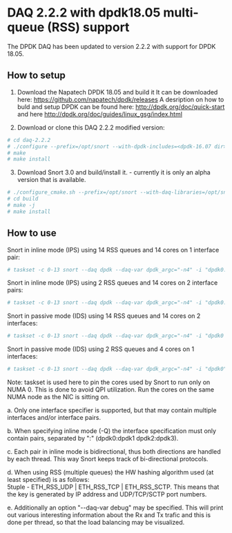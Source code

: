 # DAQ 2.2.2 with dpdk18.05 multi-queue (RSS) support

The DPDK DAQ has been updated to version 2.2.2 with support for DPDK 18.05.

## How to setup

1. Download the Napatech DPDK 18.05 and build it
It can be downloaded here: https://github.com/napatech/dpdk/releases
A desription on how to buld and setup DPDK can be found here: http://dpdk.org/doc/quick-start and here http://dpdk.org/doc/guides/linux_gsg/index.html

2. Download or clone this DAQ 2.2.2 modified version:
```bash
# cd daq-2.2.2
# ./configure --prefix=/opt/snort --with-dpdk-includes=<dpdk-16.07 dir>/x86_64-native-linuxapp-gcc/include --with-dpdk-libraries=<dpdk-16.07 dir>/x86_64-native-linuxapp-gcc/lib
# make
# make install
```
3. Download Snort 3.0 and build/install it. - currently it is only an alpha version that is available.
```bash
# ./configure_cmake.sh --prefix=/opt/snort --with-daq-libraries=/opt/snort/lib --with-daq-includes=/opt/snort/include
# cd build
# make -j
# make install
```

## How to use

Snort in inline mode (IPS) using 14 RSS queues and 14 cores on 1 interface pair:
```bash
# taskset -c 0-13 snort --daq dpdk --daq-var dpdk_argc="-n4" -i "dpdk0:dpdk1" -Q -z 14
```

Snort in inline mode (IPS) using 2 RSS queues and 14 cores on 2 interface pairs:
```bash
# taskset -c 0-13 snort --daq dpdk --daq-var dpdk_argc="-n4" -i "dpdk0:dpdk1 dpdk2:dpdk3" -Q -z 14
```

Snort in passive mode (IDS) using 14 RSS queues and 14 cores on 2 interfaces:
```bash
# taskset -c 0-13 snort --daq dpdk --daq-var dpdk_argc="-n4" -i "dpdk0 dpdk1" -z 14
```

Snort in passive mode (IDS) using 2 RSS queues and 4 cores on 1 interfaces:
```bash
# taskset -c 0-13 snort --daq dpdk --daq-var dpdk_argc="-n4" -i "dpdk0" -z 2
```

Note: taskset is used here to pin the cores used by Snort to run only on NUMA 0. This is done to avoid QPI 
utilization. Run the cores on the same NUMA node as the NIC is sitting on.

a. Only one interface specifier is supported, but that may contain multiple interfaces and/or interface pairs.

b. When specifying inline mode (-Q) the interface specification must only contain pairs, separated by ":" 
   (dpdk0:dpdk1 dpdk2:dpdk3).
   
c. Each pair in inline mode is bidirectional, thus both directions are handled by each thread. This way Snort 
   keeps track of bi-directional protocols.
   
d. When using RSS (multiple queues) the HW hashing algorithm used (at least specified) is as follows:  
   5tuple - ETH_RSS_UDP | ETH_RSS_TCP | ETH_RSS_SCTP. This means that the key is generated by IP address and UDP/TCP/SCTP port
   numbers.
   
e. Additionally an option "--daq-var debug" may be specified. This will print out various interesting information 
   about the Rx and Tx trafic and this is done per thread, so that the load balancing may be visualized.

